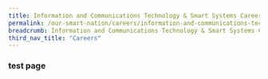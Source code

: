 ```yaml
---
title: Information and Communications Technology & Smart Systems Careers
permalink: /our-smart-nation/careers/information-and-communications-technology-smart-systems-careers/
breadcrumb: Information and Communications Technology & Smart Systems Careers
third_nav_title: "Careers"
---
```


### **test page**
